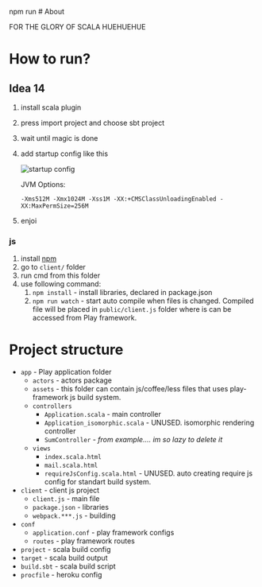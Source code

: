 npm run # About

FOR THE GLORY OF SCALA HUEHUEHUE

# How to run?

## Idea 14

1. install scala plugin
2. press import project and choose sbt project
3. wait until magic is done
4. add startup config like this

    ![startup config](http://i.imgur.com/FFh9Rp1.png "startup config")

    JVM Options:

    `-Xms512M -Xmx1024M -Xss1M -XX:+CMSClassUnloadingEnabled -XX:MaxPermSize=256M`

6. enjoi

### js

1. install [npm]( https://www.npmjs.com/)
2. go to `client/` folder
3. run cmd from this folder
4. use following command:
    1. `npm install` - install libraries, declared in package.json
    2. `npm run watch` - start auto compile when files is changed. Compiled file will be placed in `public/client.js` folder where is can be accessed from Play framework.

# Project structure

* `app` - Play application folder
    * `actors` - actors package
    * `assets` - this folder can contain js/coffee/less files that uses play-framework js build system.
    * `controllers`
        * `Application.scala` - main controller
        * `Application_isomorphic.scala` - UNUSED. isomorphic rendering controller
        * `SumController` - *from example.... im so lazy to delete it*
    * `views`
        * `index.scala.html`
        * `mail.scala.html`
        * `requireJsConfig.scala.html` - UNUSED. auto creating require js config for standart build system.
* `client` - client js project
    * `client.js` - main file
    * `package.json` - libraries
    * `webpack.***.js` - building
* `conf`
    * `application.conf` - play framework configs
    * `routes` - play framework routes
* `project` - scala build config
* `target` - scala build output
* `build.sbt` - scala build script
* `procfile` - heroku config